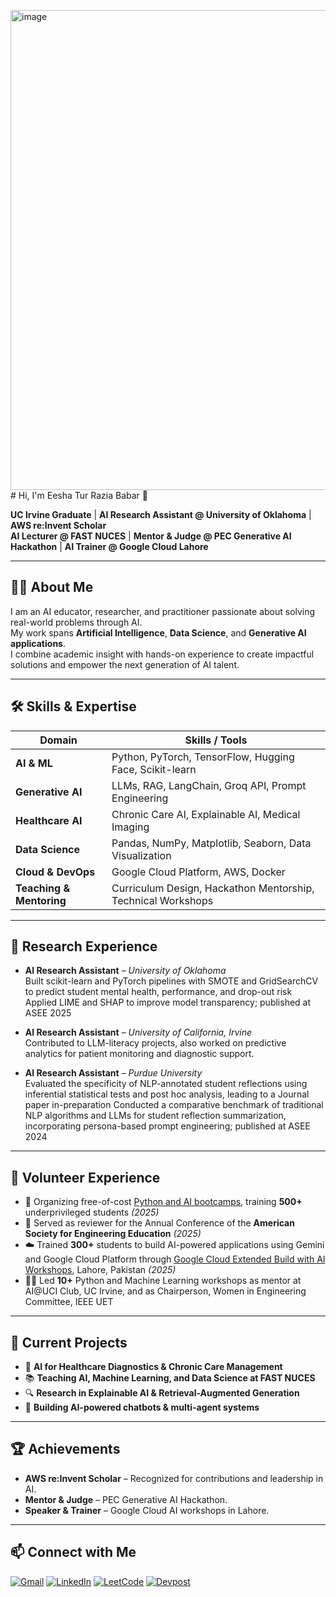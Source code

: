 <img width="1366" height="768" alt="image" src="https://github.com/user-attachments/assets/f689a915-f53f-4c93-9a43-c1fe5a4aa1c8" /># Hi, I'm Eesha Tur Razia Babar 👋

**UC Irvine Graduate** | **AI Research Assistant @ University of Oklahoma** | **AWS re:Invent Scholar**  
**AI Lecturer @ FAST NUCES** | **Mentor & Judge @ PEC Generative AI Hackathon** | **AI Trainer @ Google Cloud Lahore**  

---

## 👩‍💻 About Me
I am an AI educator, researcher, and practitioner passionate about solving real-world problems through AI.  
My work spans **Artificial Intelligence**, **Data Science**, and **Generative AI applications**.  
I combine academic insight with hands-on experience to create impactful solutions and empower the next generation of AI talent.

---

## 🛠 Skills & Expertise

| **Domain**               | **Skills / Tools** |
|--------------------------|--------------------|
| **AI & ML**              | Python, PyTorch, TensorFlow, Hugging Face, Scikit-learn |
| **Generative AI**        | LLMs, RAG, LangChain, Groq API, Prompt Engineering |
| **Healthcare AI**        | Chronic Care AI, Explainable AI, Medical Imaging |
| **Data Science**         | Pandas, NumPy, Matplotlib, Seaborn, Data Visualization |
| **Cloud & DevOps**       | Google Cloud Platform, AWS, Docker |
| **Teaching & Mentoring** | Curriculum Design, Hackathon Mentorship, Technical Workshops |

---

## 🔬 Research Experience

- **AI Research Assistant** – *University of Oklahoma*  
Built scikit-learn and PyTorch pipelines with SMOTE and GridSearchCV to predict student mental health,
performance, and drop-out risk
Applied LIME and SHAP to improve model transparency; published at ASEE 2025

- **AI Research Assistant** – *University of California, Irvine*  
  Contributed to LLM-literacy projects, also worked on predictive analytics for patient monitoring and diagnostic support.

- **AI Research Assistant** – *Purdue University*  
Evaluated the specificity of NLP-annotated student reflections using inferential statistical tests and post
hoc analysis, leading to a Journal paper in-preparation
Conducted a comparative benchmark of traditional NLP algorithms and LLMs for student reflection
summarization, incorporating persona-based prompt engineering; published at ASEE 2024

---

## 🤝 Volunteer Experience

- 📢 Organizing free-of-cost [Python and AI bootcamps](https://www.facebook.com/iCodeguru/videos/765021723146669), training **500+** underprivileged students *(2025)*  
- 📄 Served as reviewer for the Annual Conference of the **American Society for Engineering Education** *(2025)*  
- ☁️ Trained **300+** students to build AI-powered applications using Gemini and Google Cloud Platform through [Google Cloud Extended Build with AI Workshops](https://www.linkedin.com/posts/gdgcloudlahore_cloudnextextended-speakerspotlight-cloudnext2025-activity-7350799408625569792-dfOA?utm_source=share&utm_medium=member_desktop&rcm=ACoAACCxWiYBUMaujlQnobZCB1bQiZ4Wbw_U1IM), Lahore, Pakistan *(2025)*  
- 👩‍🏫 Led **10+** Python and Machine Learning workshops as mentor at AI@UCI Club, UC Irvine, and as Chairperson, Women in Engineering Committee, IEEE UET  

---

## 🚀 Current Projects
- 🧠 **AI for Healthcare Diagnostics & Chronic Care Management**  
- 📚 **Teaching AI, Machine Learning, and Data Science at FAST NUCES**  
- 🔍 **Research in Explainable AI & Retrieval-Augmented Generation**  
- 🤖 **Building AI-powered chatbots & multi-agent systems**  

---

## 🏆 Achievements
- **AWS re:Invent Scholar** – Recognized for contributions and leadership in AI.
- **Mentor & Judge** – PEC Generative AI Hackathon.
- **Speaker & Trainer** – Google Cloud AI workshops in Lahore.

---

## 📫 Connect with Me  

[![Gmail](https://img.shields.io/badge/Gmail-D14836?style=for-the-badge&logo=gmail&logoColor=white)](mailto:ebabar@uci.edu)
[![LinkedIn](https://img.shields.io/badge/LinkedIn-0A66C2?style=for-the-badge&logo=linkedin&logoColor=white)]([https://www.linkedin.com/in/esha](https://www.linkedin.com/in/eeshababar/))
[![LeetCode](https://img.shields.io/badge/LeetCode-FFA116?style=for-the-badge&logo=leetcode&logoColor=black)](https://leetcode.com/your_username)
[![Devpost](https://img.shields.io/badge/Devpost-003E54?style=for-the-badge&logo=devpost&logoColor=white)](https://devpost.com/your_username)

